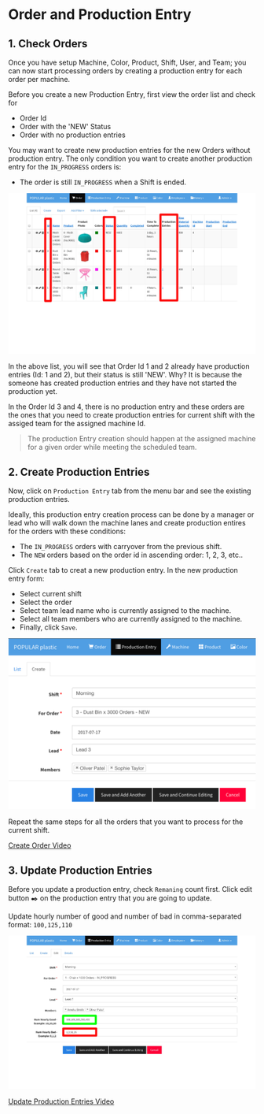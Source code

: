 # Order and Production Entry

## 1. Check Orders
Once you have setup Machine, Color, Product, Shift, User, and Team; you can now start processing orders by creating a production entry for each order per machine.

Before you create a new Production Entry, first view the order list and check for 

* Order Id
* Order with the 'NEW' Status
* Order with no production entries

You may want to create new production entries for the new Orders without production entry. The only condition you want to create another production entry for the `IN_PROGRESS` orders is:

* The order is still `IN_PROGRESS` when a Shift is ended.


![](img/check-order-list.jpg)

In the above list, you will see that Order Id 1 and 2 already have production entries (Id: 1 and 2), but their status is still 'NEW'. Why? It is because the someone has created production entries and they have not started the production yet. 

In the Order Id 3 and 4, there is no production entry and these orders are the ones that you need to create production entries for current shift with the assiged team for the assigned machine Id.

> The production Entry creation should happen at the assigned machine for a given order while meeting the scheduled team.


## 2. Create Production Entries

Now, click on `Production Entry` tab from the menu bar and see the existing production entries.

Ideally, this production entry creation process can be done by a manager or lead who will walk down the machine lanes and create production entires for the orders with these conditions:

* The `IN_PROGRESS` orders with carryover from the previous shift.
* The `NEW` orders based on the order id in ascending order: 1, 2, 3, etc..

Click `Create` tab to creat a new production entry. In the new production entry form:

* Select current shift
* Select the order
* Select team lead name who is currently assigned to the machine.
* Select all team members who are currently assigned to the machine.
* Finally, click `Save`.

![](img/new-p-entry.png)

Repeat the same steps for all the orders that you want to process for the current shift.


[Create Order Video](https://player.vimeo.com/video/225953269)


## 3. Update Production Entries

Before you update a production entry, check `Remaning` count first. Click edit button :black_nib: on the production entry that you are going to update.

Update hourly number of good and number of bad in comma-separated format: `100,125,110`

![](img/edit-p-entry.jpg)

[Update Production Entries Video](https://player.vimeo.com/video/225956412)


